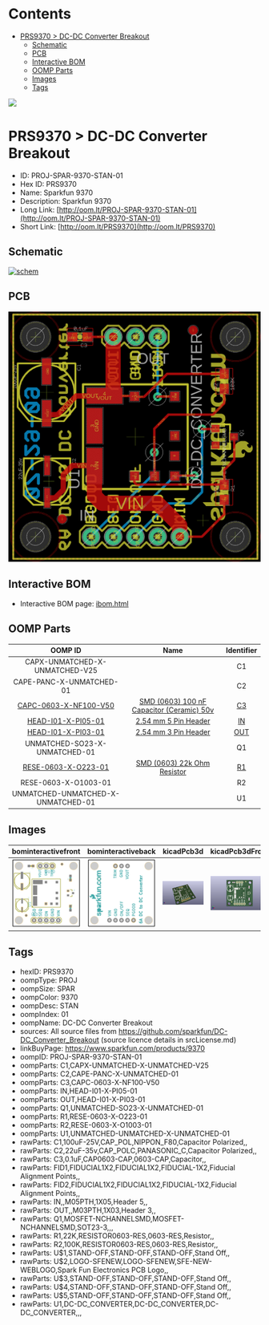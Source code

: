 



Contents
========

* [PRS9370 > DC-DC Converter Breakout](#prs9370--dc-dc-converter-breakout)
	* [Schematic](#schematic)
	* [PCB](#pcb)
	* [Interactive BOM](#interactive-bom)
	* [OOMP Parts](#oomp-parts)
	* [Images](#images)
	* [Tags](#tags)
  
![][im]
# PRS9370 > DC-DC Converter Breakout

- ID: PROJ-SPAR-9370-STAN-01
- Hex ID: PRS9370
- Name: Sparkfun 9370
- Description: Sparkfun 9370
- Long Link: [http://oom.lt/PROJ-SPAR-9370-STAN-01](http://oom.lt/PROJ-SPAR-9370-STAN-01)
- Short Link: [http://oom.lt/PRS9370](http://oom.lt/PRS9370)

## Schematic
  
[![schem](eagleSchemImage.png)](eagleSchemImage.png)
## PCB
  
[![pcb](eagleImage.png)](eagleImage.png)
## Interactive BOM

- Interactive BOM page: [ibom.html](https://htmlpreview.github.io/?https://github.com/oomlout/oomlout_OOMP_projects/blob/main/PROJ-SPAR-9370-STAN-01/kicad/bom/ibom.html)

## OOMP Parts
  

|OOMP ID|Name|Identifier|
| :---: | :---: | :---: |
|CAPX-UNMATCHED-X-UNMATCHED-V25||C1|
|CAPE-PANC-X-UNMATCHED-01||C2|
|[CAPC-0603-X-NF100-V50](https://github.com/oomlout/oomlout_OOMP_parts/tree/main/CAPC-0603-X-NF100-V50/)|[SMD (0603) 100 nF Capacitor (Ceramic) 50v](https://github.com/oomlout/oomlout_OOMP_parts/tree/main/CAPC-0603-X-NF100-V50/)|[C3](https://github.com/oomlout/oomlout_OOMP_parts/tree/main/CAPC-0603-X-NF100-V50/)|
|[HEAD-I01-X-PI05-01](https://github.com/oomlout/oomlout_OOMP_parts/tree/main/HEAD-I01-X-PI05-01/)|[2.54 mm 5 Pin Header](https://github.com/oomlout/oomlout_OOMP_parts/tree/main/HEAD-I01-X-PI05-01/)|[IN](https://github.com/oomlout/oomlout_OOMP_parts/tree/main/HEAD-I01-X-PI05-01/)|
|[HEAD-I01-X-PI03-01](https://github.com/oomlout/oomlout_OOMP_parts/tree/main/HEAD-I01-X-PI03-01/)|[2.54 mm 3 Pin Header](https://github.com/oomlout/oomlout_OOMP_parts/tree/main/HEAD-I01-X-PI03-01/)|[OUT](https://github.com/oomlout/oomlout_OOMP_parts/tree/main/HEAD-I01-X-PI03-01/)|
|UNMATCHED-SO23-X-UNMATCHED-01||Q1|
|[RESE-0603-X-O223-01](https://github.com/oomlout/oomlout_OOMP_parts/tree/main/RESE-0603-X-O223-01/)|[SMD (0603) 22k Ohm Resistor](https://github.com/oomlout/oomlout_OOMP_parts/tree/main/RESE-0603-X-O223-01/)|[R1](https://github.com/oomlout/oomlout_OOMP_parts/tree/main/RESE-0603-X-O223-01/)|
|RESE-0603-X-O1003-01||R2|
|UNMATCHED-UNMATCHED-X-UNMATCHED-01||U1|

## Images
  
  

|bominteractivefront|bominteractiveback|kicadPcb3d|kicadPcb3dFront|kicadPcb3dBack|kicadSchem|eagleImage|eagleSchemImage|pcbdraw|pcbdrawback|
| :---: | :---: | :---: | :---: | :---: | :---: | :---: | :---: | :---: | :---: |
|[![bominteractivefront](bomFront_140.png)](bomFront.png)|[![bominteractiveback](bomBack_140.png)](bomBack.png)|[![kicadPcb3d](kicadPcb3d_140.png)](kicadPcb3d.png)|[![kicadPcb3dFront](kicadPcb3dFront_140.png)](kicadPcb3dFront.png)|[![kicadPcb3dBack](kicadPcb3dBack_140.png)](kicadPcb3dBack.png)|[![kicadSchem](kicadSchem_140.png)](kicadSchem.png)|[![eagleImage](eagleImage_140.png)](eagleImage.png)|[![eagleSchemImage](eagleSchemImage_140.png)](eagleSchemImage.png)|[![pcbdraw](pcbdraw_140.png)](pcbdraw.png)|[![pcbdrawback](pcbdrawBack_140.png)](pcbdrawBack.png)|

## Tags

- hexID: PRS9370
- oompType: PROJ
- oompSize: SPAR
- oompColor: 9370
- oompDesc: STAN
- oompIndex: 01
- oompName: DC-DC Converter Breakout
- sources: All source files from https://github.com/sparkfun/DC-DC_Converter_Breakout (source licence details in srcLicense.md)
- linkBuyPage: https://www.sparkfun.com/products/9370
- oompID: PROJ-SPAR-9370-STAN-01
- oompParts: C1,CAPX-UNMATCHED-X-UNMATCHED-V25
- oompParts: C2,CAPE-PANC-X-UNMATCHED-01
- oompParts: C3,CAPC-0603-X-NF100-V50
- oompParts: IN,HEAD-I01-X-PI05-01
- oompParts: OUT,HEAD-I01-X-PI03-01
- oompParts: Q1,UNMATCHED-SO23-X-UNMATCHED-01
- oompParts: R1,RESE-0603-X-O223-01
- oompParts: R2,RESE-0603-X-O1003-01
- oompParts: U1,UNMATCHED-UNMATCHED-X-UNMATCHED-01
- rawParts: C1,100uF-25V,CAP_POL,NIPPON_F80,Capacitor Polarized,,
- rawParts: C2,22uF-35v,CAP_POLC,PANASONIC_C,Capacitor Polarized,,
- rawParts: C3,0.1uF,CAP0603-CAP,0603-CAP,Capacitor,,
- rawParts: FID1,FIDUCIAL1X2,FIDUCIAL1X2,FIDUCIAL-1X2,Fiducial Alignment Points,,
- rawParts: FID2,FIDUCIAL1X2,FIDUCIAL1X2,FIDUCIAL-1X2,Fiducial Alignment Points,,
- rawParts: IN,,M05PTH,1X05,Header 5,,
- rawParts: OUT,,M03PTH,1X03,Header 3,,
- rawParts: Q1,MOSFET-NCHANNELSMD,MOSFET-NCHANNELSMD,SOT23-3,,,
- rawParts: R1,22K,RESISTOR0603-RES,0603-RES,Resistor,,
- rawParts: R2,100K,RESISTOR0603-RES,0603-RES,Resistor,,
- rawParts: U$1,STAND-OFF,STAND-OFF,STAND-OFF,Stand Off,,
- rawParts: U$2,LOGO-SFENEW,LOGO-SFENEW,SFE-NEW-WEBLOGO,Spark Fun Electronics PCB Logo,,
- rawParts: U$3,STAND-OFF,STAND-OFF,STAND-OFF,Stand Off,,
- rawParts: U$4,STAND-OFF,STAND-OFF,STAND-OFF,Stand Off,,
- rawParts: U$5,STAND-OFF,STAND-OFF,STAND-OFF,Stand Off,,
- rawParts: U1,DC-DC_CONVERTER,DC-DC_CONVERTER,DC-DC_CONVERTER,,,



[im]: kicadPcb3d_450.png
